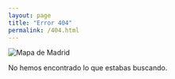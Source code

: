```yaml
---
layout: page
title: "Error 404"
permalink: /404.html
---
```

![Mapa de Madrid](https://upload.wikimedia.org/wikipedia/commons/9/9a/Plano_de_Madrid_Antonio_Mancelli_1622-1635.jpg)

No hemos encontrado lo que estabas buscando.

